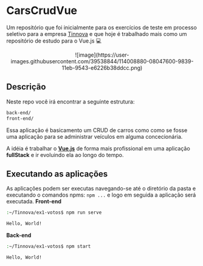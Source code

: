 # CarsCrudVue
Um repositório que foi inicialmente para os exercícios de teste em processo seletivo para a empresa [Tinnova](wwww.tinnova.com.br) e que hoje é trabalhado mais como um repositório de estudo para o Vue.js :computer:

<span style="display: block; text-align: center">
  ![image](https://user-images.githubusercontent.com/39538844/114008880-08047600-9839-11eb-9543-e6226b38ddcc.png)
</span>

## Descrição

Neste repo você irá encontrar a seguinte estrutura:

```sh
back-end/
front-end/
```

Essa aplicação é basicamento um CRUD de carros como como se fosse uma aplicação para se administrar veículos em alguma concecionária.

A idéia é trabalhar o **[Vue.js](https://vuejs.org/)** de forma mais profissional em uma aplicação **fullStack** e ir evoluindo ela ao longo do tempo.

## Executando as aplicações
As aplicações podem ser executas navegando-se até o diretório da pasta e executando o comandos npms: `npm ...` e logo em seguida a aplicação será executada.
**Front-end**
```sh
:~/Tinnova/ex1-votos$ npm run serve

Hello, World!
```

**Back-end**
```sh
:~/Tinnova/ex1-votos$ npm start

Hello, World!
```
